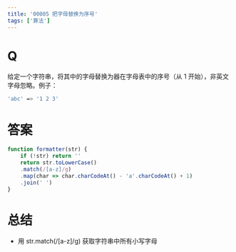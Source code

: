 ```yaml
---
title: '00005 把字母替换为序号'
tags: ['算法']
---
```


# Q

给定一个字符串，将其中的字母替换为器在字母表中的序号（从 1 开始），非英文字母忽略。例子：

```bash
'abc' => '1 2 3'
```

# 答案

```javascript
function formatter(str) {
    if (!str) return ''
    return str.toLowerCase()
    .match(/[a-z]/g)
    .map(char => char.charCodeAt() - 'a'.charCodeAt() + 1)
    .join(' ')
}
```

# 总结

- 用 str.match(/[a-z]/g) 获取字符串中所有小写字母

<script>
    function formatter(str) {
        if (!str) return ''
        return str.toLowerCase()
        .match(/[a-z]/g)
        .map(char => char.charCodeAt() - 'a'.charCodeAt() + 1)
        .join(' ')
    }
    console.log(formatter('abc'))
    console.log(formatter('a1b2c3'))
    console.log(formatter('a1b2c3d4e5f6g7h8i9j10k11l12m13n14o15p16q17r18s19t20u21v22w23x24y25z26'))
</script>